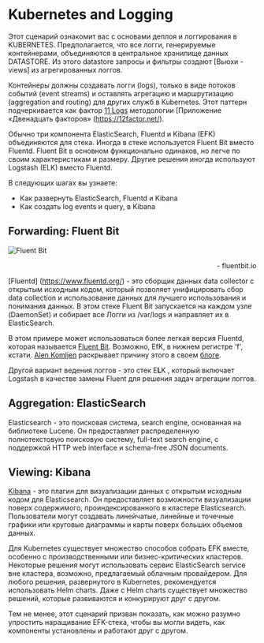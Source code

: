 # Kubernetes and Logging #

Этот сценарий ознакомит вас с основами деплоя и логгирования в KUBERNETES. 
Предполагается, что все логги, генерируемые контейнерами, объединяются в центральное хранилище данных DATASTORE. Из этого datastore запросы и фильтры создают [Вьюхи - views] из агрегированных логгов.

Контейнеры должны создавать логги (logs), только в виде потоков событий (event streams) и оставлять агрегацию и маршрутизацию (aggregation and routing) для других служб в Kubernetes. 
Этот паттерн подчеркивается как фактор [11 Logs](https://12factor.net/logs) методологии [Приложение «Двенадцать факторов» (https://12factor.net/).

Обычно три компонента ElasticSearch, Fluentd и Kibana (EFK) объединяются для стека. Иногда в стеке используется Fluent Bit вместо Fluentd. Fluent Bit в основном функционально одинаков, но легче по своим характеристикам и размеру. Другие решения иногда используют Logstash (ELK) вместо Fluentd.

В следующих шагах вы узнаете:

- Как развернуть ElasticSearch, Fluentd и Kibana
- Как создать log events и query, в Kibana

## Forwarding: Fluent Bit ##

![Fluent Bit](/kuber-ru/courses/elk/efk/assets/flb_002.png "fluent Bit")
<div style="text-align: right">- fluentbit.io</div>

[Fluentd] (https://www.fluentd.org/) - это сборщик данных data collector с открытым исходным кодом, который позволяет унифицировать сбор data collection и использование данных для лучшего использования и понимания данных. В этом стеке Fluent Bit запускается на каждом узле (DaemonSet) и собирает все Логги из /var/logs и направляет их в ElasticSearch.

В этом примере может использоваться более легкая версия Fluentd, которая называется [Fluent Bit](https://fluentbit.io/). Возможно, EfK, в нижнем регистре 'f', кстати. 
[Alen Komljen](https://akomljen.com/) раскрывает причину этого в своем [блоге](https://akomljen.com/get-kubernetes-logs-with-efk-stack-in-5-minutes/).

Другой вариант ведения логгов - это стек E**L**K , который включает Logstash в качестве замены Fluent для решения задач агрегации логгов.

## Aggregation: ElasticSearch ##

Elasticsearch - это поисковая система, search engine, основанная на библиотеке Lucene. Он предоставляет распределенную полнотекстовую поисковую систему, full-text search engine, с поддержкой HTTP web interface и schema-free JSON documents.

## Viewing: Kibana ##

[Kibana](https://www.elastic.co/products/kibana) - это плагин для визуализации данных с открытым исходным кодом для Elasticsearch. Он предоставляет возможности визуализации поверх содержимого, проиндексированного в кластере Elasticsearch. Пользователи могут создавать линейчатые, линейные и точечные графики или круговые диаграммы и карты поверх больших объемов данных.

Для Kubernetes существует множество способов собрать EFK вместе, особенно с производственными или бизнес-критических кластеров. Некоторые решения могут использовать сервис ElasticSearch service вне кластера, возможно, предлагаемый облачным провайдером. Для любого решения, развернутого в Kubernetes, рекомендуется использовать Helm charts. Даже с Helm charts существует множество решений, которые развиваются и конкурируют друг с другом.

Тем не менее, этот сценарий призван показать, как можно разумно упростить наращивание EFK-стека, чтобы вы могли видеть, как компоненты установлены и работают друг с другом.
